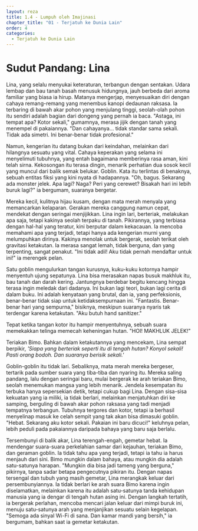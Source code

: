 ```yaml
---
layout: reza
title: 1.4 - Lumpuh oleh Imajinasi
chapter_title: "01 - Terjatuh ke Dunia Lain"
order: 4
categories:
  - Terjatuh ke Dunia Lain
---
```

# Sudut Pandang: Lina

Lina, yang selalu menyukai keteraturan, terbangun dengan sentakan. Udara lembap dan bau tanah basah menusuk hidungnya, jauh berbeda dari aroma familiar yang biasa ia hirup. Matanya mengerjap, menyesuaikan diri dengan cahaya remang-remang yang menembus kanopi dedaunan raksasa. Ia terbaring di bawah akar pohon yang menjulang tinggi, seolah-olah pohon itu sendiri adalah bagian dari dongeng yang pernah ia baca. "Astaga, ini tempat apa? Kotor sekali," gumamnya, merasa jijik dengan tanah yang menempel di pakaiannya. "Dan cahayanya... tidak standar sama sekali. Tidak ada simetri. Ini benar-benar tidak profesional."

Namun, kengerian itu datang bukan dari keindahan, melainkan dari hilangnya sesuatu yang vital. Cahaya keperakan yang selama ini menyelimuti tubuhnya, yang entah bagaimana memberinya rasa aman, kini telah sirna. Kekosongan itu terasa dingin, menarik perhatian dua sosok kecil yang muncul dari balik semak belukar. Goblin. Kata itu terlintas di benaknya, sebuah entitas fiksi yang kini nyata di hadapannya. "Oh, bagus. Sekarang ada monster jelek. Apa lagi? Naga? Peri yang cerewet? Bisakah hari ini lebih buruk lagi?" ia bergumam, suaranya bergetar.

Mereka kecil, kulitnya hijau kusam, dengan mata merah menyala yang memancarkan kelaparan. Gerakan mereka canggung namun cepat, mendekat dengan seringai menjijikkan. Lina ingin lari, berteriak, melakukan apa saja, tetapi kakinya seolah terpaku di tanah. Pikirannya, yang terbiasa dengan hal-hal yang teratur, kini berputar dalam kekacauan. Ia mencoba memahami apa yang terjadi, tetapi hanya ada kengerian murni yang melumpuhkan dirinya. Kakinya menolak untuk bergerak, seolah terikat oleh gravitasi ketakutan. Ia merasa sangat lemah, tidak berguna, dan yang terpenting, sangat penakut. "Ini tidak adil! Aku tidak pernah mendaftar untuk ini!" ia merengek pelan.

Satu goblin mengulurkan tangan kurusnya, kuku-kuku kotornya hampir menyentuh ujung sepatunya. Lina bisa merasakan napas busuk makhluk itu, bau tanah dan darah kering. Jantungnya berdebar begitu kencang hingga terasa ingin meledak dari dadanya. Ini bukan lagi teori, bukan lagi cerita di dalam buku. Ini adalah kenyataan yang brutal, dan ia, yang perfeksionis, benar-benar tidak siap untuk ketidaksempurnaan ini. "Fantastis. Benar-benar hari yang sempurna," bisiknya, meskipun suaranya nyaris tak terdengar karena ketakutan. "Aku butuh hand sanitizer."

Tepat ketika tangan kotor itu hampir menyentuhnya, sebuah suara memekakkan telinga memecah keheningan hutan. "HOI! MAKHLUK JELEK!"

Teriakan Bimo. Bahkan dalam ketakutannya yang mencekam, Lina sempat berpikir, *'Siapa yang berteriak seperti itu di tengah hutan? Konyol sekali! Pasti orang bodoh. Dan suaranya berisik sekali.'*

Goblin-goblin itu tidak lari. Sebaliknya, mata merah mereka bergeser, tertarik pada sumber suara yang tiba-tiba dan nyaring itu. Mereka saling pandang, lalu dengan seringai baru, mulai bergerak ke arah teriakan Bimo, seolah menemukan mangsa yang lebih menarik. Jendela kesempatan itu terbuka hanya sepersekian detik, tetapi cukup bagi Lina. Dengan sisa-sisa kekuatan yang ia miliki, ia tidak berlari, melainkan menjatuhkan diri ke samping, berguling di bawah akar pohon raksasa yang tadi menjadi tempatnya terbangun. Tubuhnya tergores dan kotor, tetapi ia berhasil menyelinap masuk ke celah sempit yang tak akan bisa dimasuki goblin. "Hebat. Sekarang aku kotor sekali. Pakaian ini baru dicuci!" keluhnya pelan, lebih peduli pada pakaiannya daripada bahaya yang baru saja berlalu.

Tersembunyi di balik akar, Lina terengah-engah, gemetar hebat. Ia mendengar suara-suara perkelahian samar dari kejauhan, teriakan Bimo, dan geraman goblin. Ia tidak tahu apa yang terjadi, tetapi ia tahu ia harus menjauh dari sini. Bimo mungkin dalam bahaya, atau mungkin dia adalah satu-satunya harapan. "Mungkin dia bisa jadi tameng yang berguna," pikirnya, tanpa sadar betapa pengecutnya pikiran itu. Dengan napas tersengal dan tubuh yang masih gemetar, Lina merangkak keluar dari persembunyiannya. Ia tidak berlari ke arah suara Bimo karena ingin diselamatkan, melainkan karena itu adalah satu-satunya tanda kehidupan manusia yang ia dengar di tengah hutan asing ini. Dengan langkah tertatih, ia bergerak perlahan, mencoba mencari jalan keluar dari mimpi buruk ini, menuju satu-satunya arah yang menjanjikan sesuatu selain kegelapan. "Semoga ada sinyal Wi-Fi di sana. Dan kamar mandi yang bersih," ia bergumam, bahkan saat ia gemetar ketakutan.
